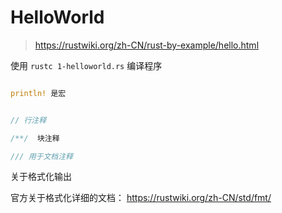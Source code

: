 # HelloWorld

> https://rustwiki.org/zh-CN/rust-by-example/hello.html


使用 `rustc 1-helloworld.rs` 编译程序


```rs

println! 是宏


// 行注释

/**/  块注释

/// 用于文档注释


```


关于格式化输出

官方关于格式化详细的文档： https://rustwiki.org/zh-CN/std/fmt/